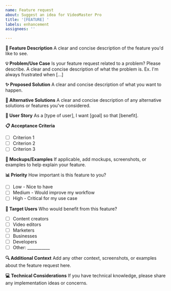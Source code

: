 ```yaml
---
name: Feature request
about: Suggest an idea for VideoMaster Pro
title: '[FEATURE] '
labels: enhancement
assignees: ''

---
```


**🚀 Feature Description**
A clear and concise description of the feature you'd like to see.

**💡 Problem/Use Case**
Is your feature request related to a problem? Please describe.
A clear and concise description of what the problem is. Ex. I'm always frustrated when [...]

**✨ Proposed Solution**
A clear and concise description of what you want to happen.

**🔄 Alternative Solutions**
A clear and concise description of any alternative solutions or features you've considered.

**🎯 User Story**
As a [type of user], I want [goal] so that [benefit].

**📋 Acceptance Criteria**
- [ ] Criterion 1
- [ ] Criterion 2
- [ ] Criterion 3

**🎨 Mockups/Examples**
If applicable, add mockups, screenshots, or examples to help explain your feature.

**📊 Priority**
How important is this feature to you?
- [ ] Low - Nice to have
- [ ] Medium - Would improve my workflow
- [ ] High - Critical for my use case

**👥 Target Users**
Who would benefit from this feature?
- [ ] Content creators
- [ ] Video editors
- [ ] Marketers
- [ ] Businesses
- [ ] Developers
- [ ] Other: ___________

**🔍 Additional Context**
Add any other context, screenshots, or examples about the feature request here.

**💻 Technical Considerations**
If you have technical knowledge, please share any implementation ideas or concerns.
